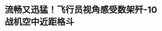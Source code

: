 <!DOCTYPE html>
<html lang="zh-CN">

<head>
    
<title>流畅又迅猛！飞行员视角感受数架歼-10战机空中近距格斗_腾讯新闻</title>
<meta name="keywords" content="歼-10,军机,战斗机,战机,飞行员,北部战区,歼-20">
<meta name="description" content="这是北部战区空军航空兵某旅开展的一次实战演练数架歼-10战机空中近距格斗让人眼花缭乱流畅又迅猛！近距格斗空战是现代空战的基本形式之一敌我双方战机在目视范围内使用近距空空导弹或航炮通过战术机动来完成对敌攻击或防御处于被动的一方通常采取大过载水平或垂直机动快速频繁改变航向、高度或速度破坏对方稳定跟踪与攻击...">
<meta name="author" content="腾讯网">
<meta name="copyright" content="Copyright 1998 - 2025 Tencent. All Rights Reserved">
<meta property="og:type" content="news" />

<meta property="og:title" content="流畅又迅猛！飞行员视角感受数架歼-10战机空中近距格斗_腾讯新闻" />
<meta property="og:description" content="这是北部战区空军航空兵某旅开展的一次实战演练数架歼-10战机空中近距格斗让人眼花缭乱流畅又迅猛！近距格斗空战是现代空战的基本形式之一敌我双方战机在目视范围内使用近距空空导弹或航炮通过战术机动来完成对敌攻击或防御处于被动的一方通常采取大过载水平或垂直机动快速频繁改变航向、高度或速度破坏对方稳定跟踪与攻击..." />
<meta property="og:url" content="https://news.qq.com/rain/a/20250602A03T3Z00" />
<meta property="og:image" content="https://inews.gtimg.com/news_ls/OxoAYauVwy10kXKCk2YJ_ld98qPe7WxZJbjmTnhLQAvjoAA_640330/0" />
<meta property="article:author" content="央视新闻" />
<meta property="article:published_time" content="2025-06-02 13:43:10" />
<meta property="category" content="mil" />

<meta name="baidu-site-verification" content="jJeIJ5X7pP" />
    <meta charset="utf-8" />
<meta http-equiv="X-UA-Compatible" content="IE=Edge" />
<meta name="viewport" content="width=device-width, initial-scale=1, shrink-to-fit=no" />
<link rel="dns-prefetch" href="mat1.gtimg.com">
<link rel="dns-prefetch" href="i.news.qq.com">
<link rel="shortcut icon" href="https://mat1.gtimg.com/qqcdn/qqindex2021/favicon.ico">
<script nomodule="true" src="https://mat1.gtimg.com/qqcdn/qqindex2021/common-static/20240515201444/core3-37-1.min.js"></script>
<script>
  try {
    if (!window.IntersectionObserver) {
      var observerScript = document.createElement('script');
      observerScript.src = "https://mat1.gtimg.com/qqcdn/qqindex2021/common-static/20241024141058/intersection-observer-polyfill.js";
      document.head.appendChild(observerScript);
    }
  } catch (error) {}
</script>

<script>
  try {
    if (!Element.prototype.scrollTo) {
      var scrollScript = document.createElement('script');
      scrollScript.src = "https://mat1.gtimg.com/qqcdn/qqindex2021/common-static/20241025153001/scroll-behavior-polyfill.js";
      document.head.appendChild(scrollScript);
    }
  } catch (error) {}
</script>
<script>
  try {
    if ('scrollRestoration' in window.history) {
      window.history.scrollRestoration = 'manual';
    }
    window.isPcClient = Boolean(window.electron) && (
      window.navigator.userAgent.indexOf('pc-client') > 0 ||
      window.navigator.userAgent.indexOf('TencentNews') > 0
    );
  } catch {}
</script>
<script>
  try {
    if (window.isPcClient) {
      var bodyStyle = document.createElement('style');
      bodyStyle.innerText = 'body{ zoom: 0.95 }';
      document.head.appendChild(bodyStyle);
    }
  } catch {}
</script>
<script>
  window.DATA = {"url":"https://view.inews.qq.com/a/20250602A03T3Z00","article_id":"20250602A03T3Z00","article_type":"0","title":"流畅又迅猛！飞行员视角感受数架歼-10战机空中近距格斗","desc":"这是北部战区空军航空兵某旅开展的一次实战演练数架歼-10战机空中近距格斗让人眼花缭乱流畅又迅猛！近距格斗空战是现代空战的基本形式之一敌我双方战机在目视范围内使用近距空空导弹或航炮通过战术机动来完成对敌攻击或防御处于被动的一方通常采取大过载水平或垂直机动快速频繁改变航向、高度或速度破坏对方稳定跟踪与攻击...","iNewsRecommendLevel":1,"abstract":"这是北部战区空军航空兵某旅开展的一次实战演练数架歼-10战机空中近距格斗让人眼花缭乱流畅又迅猛！近距格斗空战是现代空战的基本形式之一敌我双方战机在目视范围内使用近距空空导弹或航炮通过战术机动来完成对敌攻击或防御处于被动的一方通常采取大过载水平或垂直机动快速频繁改变航向、高度或速度破坏对方稳定跟踪与攻击...","catalog1":"mil","ad_channel_sign":"milite","introduction":"","media":"央视新闻","media_id":"58","pubtime":"2025-06-02 13:43:10","comment_id":"8416806837","political":0,"cmsId":"20250602A03T3Z00","cms_id":"20250602A03T3Z00","closeAllAd":0,"closeAllFavorite":false,"originContent":{"directory":{"ai_list":null,"enable":2,"list":null},"text":"\u003cdiv class=\"rich_media_content\"\u003e\u003c!--NO_AD_ERROR_8_1--\u003e\u003cdiv data-vid=\"z30913tbj2o\" data-widget=\"video\"\u003e\u003c!--VIDEO_0--\u003e\u003cspan style=\"text-align: center;font-size: 13px;color: rgb(136, 136, 136); line-height: 14px;margin-bottom: 22px;margin-top: 8px; display: block;\"\u003e\u003c/span\u003e\u003c/div\u003e\n\u003cp class=\"text_align-center\" data-source=\"cke\"\u003e这是北部战区空军航空兵某旅\u003c/p\u003e\n\u003cp class=\"text_align-center\" data-source=\"cke\"\u003e开展的一次实战演练\u003c/p\u003e\n\u003cp class=\"text_align-center\" data-source=\"cke\"\u003e数架歼-10战机空中近距格斗\u003c/p\u003e\n\u003cp class=\"text_align-center\" data-source=\"cke\"\u003e让人眼花缭乱\u003c/p\u003e\n\u003cp class=\"text_align-center\" data-source=\"cke\"\u003e流畅又迅猛！\u003c/p\u003e\n\u003cp\u003e\u003c!--IMG_0--\u003e\u003c/p\u003e\n\u003cp class=\"text_align-center\" data-source=\"cke\"\u003e近距格斗空战是现代空战的基本形式之一\u003c/p\u003e\n\u003cp class=\"text_align-center\" data-source=\"cke\"\u003e敌我双方战机在目视范围内\u003c/p\u003e\n\u003cp class=\"text_align-center\" data-source=\"cke\"\u003e使用近距空空导弹或航炮\u003c/p\u003e\n\u003cp class=\"text_align-center\" data-source=\"cke\"\u003e通过战术机动来完成对敌攻击或防御\u003c/p\u003e\n\u003cp\u003e\u003c!--IMG_1--\u003e\u003c/p\u003e\n\u003cp class=\"text_align-center\" data-source=\"cke\"\u003e处于被动的一方通常采取\u003c/p\u003e\n\u003cp class=\"text_align-center\" data-source=\"cke\"\u003e大过载水平或垂直机动\u003c/p\u003e\n\u003cp class=\"text_align-center\" data-source=\"cke\"\u003e快速频繁改变航向、高度或速度\u003c/p\u003e\n\u003cp class=\"text_align-center\" data-source=\"cke\"\u003e破坏对方稳定跟踪与攻击\u003c/p\u003e\n\u003cp class=\"text_align-center\" data-source=\"cke\"\u003e使己方转被动为主动\u003c/p\u003e\n\u003cp\u003e\u003c!--IMG_2--\u003e\u003c/p\u003e\n\u003cp class=\"text_align-center\" data-source=\"cke\"\u003e近距格斗空战训练\u003c/p\u003e\n\u003cp class=\"text_align-center\" data-source=\"cke\"\u003e不仅能全面检验飞行员综合技战术水平\u003c/p\u003e\n\u003cp class=\"text_align-center\" data-source=\"cke\"\u003e磨炼飞行员“空中拼刺刀”的战斗精神\u003c/p\u003e\n\u003cp class=\"text_align-center\" data-source=\"cke\"\u003e更是对战隐身战机时\u003c/p\u003e\n\u003cp class=\"text_align-center\" data-source=\"cke\"\u003e利用自身高机动性来消除代差的有力手段\u003c/p\u003e\n\u003cp class=\"text_align-center\" data-source=\"cke\"\u003e歼-10系列战机就曾多次展示\u003c/p\u003e\n\u003cp class=\"text_align-center\" data-source=\"cke\"\u003e优异的近距格斗战力\u003c/p\u003e\n\u003cp\u003e\u003c!--IMG_3--\u003e\u003c/p\u003e\n\u003cp class=\"text_align-center\" data-source=\"cke\"\u003e在 “国际军事比赛-2021”“航空飞镖”项目中\u003c/p\u003e\n\u003cp class=\"text_align-center\" data-source=\"cke\"\u003e歼-10B凭借先进的\u003c/p\u003e\n\u003cp class=\"text_align-center\" data-source=\"cke\"\u003e机载航电设备和优异的机动性能\u003c/p\u003e\n\u003cp class=\"text_align-center\" data-source=\"cke\"\u003e一举夺冠\u003c/p\u003e\n\u003cp class=\"text_align-center\" data-source=\"cke\"\u003e在空军“金头盔”比武中\u003c/p\u003e\n\u003cp class=\"text_align-center\" data-source=\"cke\"\u003e\u003c!--VERTICAL_CARD_BEGIN_0--\u003e歼-10C\u003c!--VERTICAL_CARD_END_0--\u003e更是蝉联三届冠军\u003c/p\u003e\n\n\n\n\u003cstyle\u003e.rich_media_content{--news-tabel-th-night-color: #444444;--news-font-day-color: #333;--news-font-night-color: #d9d9d9;--news-bottom-distance: 22px}.rich_media_content p:not([data-exeditor-arbitrary-box=image-box]){letter-spacing:.5px;line-height:30px;margin-bottom:var(--news-bottom-distance);word-wrap:break-word}.rich_media_content{color:var(--news-font-day-color);font-size:18px}@media(prefers-color-scheme:dark){body:not([data-weui-theme=light]):not([dark-mode-disable=true]) .rich_media_content p:not([data-exeditor-arbitrary-box=image-box]){letter-spacing:.5px;line-height:30px;margin-bottom:var(--news-bottom-distance);word-wrap:break-word}body:not([data-weui-theme=light]):not([dark-mode-disable=true]) .rich_media_content{color:var(--news-font-night-color)}}.data_color_scheme_dark .rich_media_content p:not([data-exeditor-arbitrary-box=image-box]){letter-spacing:.5px;line-height:30px;margin-bottom:var(--news-bottom-distance);word-wrap:break-word}.data_color_scheme_dark .rich_media_content{color:var(--news-font-night-color)}.data_color_scheme_dark .rich_media_content{font-size:18px}.rich_media_content p[data-exeditor-arbitrary-box=image-box]{margin-bottom:11px}.rich_media_content\u003ediv:not(.qnt-video),.rich_media_content\u003esection{margin-bottom:var(--news-bottom-distance)}.rich_media_content hr{margin-bottom:var(--news-bottom-distance)}.rich_media_content .link_list{margin:0;margin-top:20px;min-height:0!important}.rich_media_content blockquote{background:#f9f9f9;border-left:6px solid #ccc;margin:1.5em 10px;padding:.5em 10px}.rich_media_content blockquote p{margin-bottom:0!important}.data_color_scheme_dark .rich_media_content blockquote{background:#323232}@media(prefers-color-scheme:dark){body:not([data-weui-theme=light]):not([dark-mode-disable=true]) .rich_media_content blockquote{background:#323232}}.rich_media_content ol[data-ex-list]{--ol-start: 1;--ol-list-style-type: decimal;list-style-type:none;counter-reset:olCounter calc(var(--ol-start,1) - 1);position:relative}.rich_media_content ol[data-ex-list]\u003eli\u003e:first-child::before{content:counter(olCounter,var(--ol-list-style-type)) '. ';counter-increment:olCounter;font-variant-numeric:tabular-nums;display:inline-block}.rich_media_content ul[data-ex-list]{--ul-list-style-type: circle;list-style-type:none;position:relative}.rich_media_content ul[data-ex-list].nonUnicode-list-style-type\u003eli\u003e:first-child::before{content:var(--ul-list-style-type) ' ';font-variant-numeric:tabular-nums;display:inline-block;transform:scale(0.5)}.rich_media_content ul[data-ex-list].unicode-list-style-type\u003eli\u003e:first-child::before{content:var(--ul-list-style-type) ' ';font-variant-numeric:tabular-nums;display:inline-block;transform:scale(0.8)}.rich_media_content ol:not([data-ex-list]){padding-left:revert}.rich_media_content ul:not([data-ex-list]){padding-left:revert}.rich_media_content table{display:table;border-collapse:collapse;margin-bottom:var(--news-bottom-distance)}.rich_media_content table th,.rich_media_content table td{word-wrap:break-word;border:1px solid #ddd;white-space:nowrap;padding:2px 5px}.rich_media_content table th{font-weight:700;background-color:#f0f0f0;text-align:left}.rich_media_content table p{margin-bottom:0!important}.data_color_scheme_dark .rich_media_content table th{background:var(--news-tabel-th-night-color)}@media(prefers-color-scheme:dark){body:not([data-weui-theme=light]):not([dark-mode-disable=true]) .rich_media_content table th{background:var(--news-tabel-th-night-color)}}.rich_media_content .qqnews_image_desc,.rich_media_content p[type=om-image-desc]{line-height:20px!important;text-align:center!important;font-size:14px!important;color:#666!important}.rich_media_content div[data-exeditor-arbitrary-box=wrap]:not([data-exeditor-arbitrary-box-special-style]){max-width:100%}.rich_media_content .qqnews-content{--wmfont: 0;--wmcolor: transparent;font-size:var(--wmfont);color:var(--wmcolor);line-height:var(--wmfont)!important;margin-bottom:var(--wmfont)!important}.rich_media_content .qqnews_sign_emphasis{background:#f7f7f7}.rich_media_content .qqnews_sign_emphasis ol{word-wrap:break-word;border:none;color:#5c5c5c;line-height:28px;list-style:none;margin:14px 0 6px;padding:16px 15px 4px}.rich_media_content .qqnews_sign_emphasis p{margin-bottom:12px!important}.rich_media_content .qqnews_sign_emphasis ol\u003eli\u003ep{padding-left:30px}.rich_media_content .qqnews_sign_emphasis ol\u003eli{list-style:none}.rich_media_content .qqnews_sign_emphasis ol\u003eli\u003ep:first-child::before{margin-left:-30px;content:counter(olCounter,decimal) ''!important;counter-increment:olCounter!important;font-variant-numeric:tabular-nums!important;background:#37f;border-radius:2px;color:#fff;font-size:15px;font-style:normal;text-align:center;line-height:18px;width:18px;height:18px;margin-right:12px;position:relative;top:-1px}.data_color_scheme_dark .rich_media_content .qqnews_sign_emphasis{background:#262626}.data_color_scheme_dark .rich_media_content .qqnews_sign_emphasis ol\u003eli\u003ep{color:#a9a9a9}@media(prefers-color-scheme:dark){body:not([data-weui-theme=light]):not([dark-mode-disable=true]) .rich_media_content .qqnews_sign_emphasis{background:#262626}body:not([data-weui-theme=light]):not([dark-mode-disable=true]) .rich_media_content .qqnews_sign_emphasis ol\u003eli\u003ep{color:#a9a9a9}}.rich_media_content h1,.rich_media_content h2,.rich_media_content h3,.rich_media_content h4,.rich_media_content h5,.rich_media_content h6{margin-bottom:var(--news-bottom-distance);font-weight:700}.rich_media_content h1{font-size:20px}.rich_media_content h2,.rich_media_content h3{font-size:19px}.rich_media_content h4,.rich_media_content h5,.rich_media_content h6{font-size:18px}.rich_media_content li:empty{display:none}.rich_media_content ul,.rich_media_content ol{margin-bottom:var(--news-bottom-distance)}.rich_media_content div\u003ep:only-child{margin-bottom:0!important}.rich_media_content .cms-cke-widget-title-wrap p{margin-bottom:0!important}\u003c/style\u003e\u003c/div\u003e","version":"v2"},"originAttribute":{"IMG_0":{"bigOrigUrl":"https://inews.gtimg.com/om_bt/GOrtLS0CbC68t1sK6uuqIp-muC5kQ6ZLGqhHONzm8iJLQAA/641","compressUrl":"https://inews.gtimg.com/om_bt/GOrtLS0CbC68t1sK6uuqIp-muC5kQ6ZLGqhHONzm8iJLQAA/641","desc":"","fullPic":"1","gifSize":4661,"gifUrl":"https://inews.gtimg.com/om_bt/GOrtLS0CbC68t1sK6uuqIp-muC5kQ6ZLGqhHONzm8iJLQAA/0","height":279,"imgurl0":"https://inews.gtimg.com/om_bt/GOrtLS0CbC68t1sK6uuqIp-muC5kQ6ZLGqhHONzm8iJLQAA/0","imgurl1000":"https://inews.gtimg.com/om_bt/GOrtLS0CbC68t1sK6uuqIp-muC5kQ6ZLGqhHONzm8iJLQAA/1000","isGif":1,"islong":0,"origUrl":"https://inews.gtimg.com/om_bt/GOrtLS0CbC68t1sK6uuqIp-muC5kQ6ZLGqhHONzm8iJLQAA/641","size":4661,"style":"width: 100%","thumb":"https://inews.gtimg.com/om_bt/GOrtLS0CbC68t1sK6uuqIp-muC5kQ6ZLGqhHONzm8iJLQAA_181x181s/0","url":"https://inews.gtimg.com/om_bt/GOrtLS0CbC68t1sK6uuqIp-muC5kQ6ZLGqhHONzm8iJLQAA/641","width":501},"IMG_1":{"bigOrigUrl":"https://inews.gtimg.com/om_bt/GIvQ7pFLD6hlfjGeA6fduYBr_-SEYJ2WJBb7vdbGztAnoAA/641","compressUrl":"https://inews.gtimg.com/om_bt/GIvQ7pFLD6hlfjGeA6fduYBr_-SEYJ2WJBb7vdbGztAnoAA/641","desc":"","fullPic":"1","gifSize":3811,"gifUrl":"https://inews.gtimg.com/om_bt/GIvQ7pFLD6hlfjGeA6fduYBr_-SEYJ2WJBb7vdbGztAnoAA/0","height":271,"imgurl0":"https://inews.gtimg.com/om_bt/GIvQ7pFLD6hlfjGeA6fduYBr_-SEYJ2WJBb7vdbGztAnoAA/0","imgurl1000":"https://inews.gtimg.com/om_bt/GIvQ7pFLD6hlfjGeA6fduYBr_-SEYJ2WJBb7vdbGztAnoAA/1000","isGif":1,"islong":0,"origUrl":"https://inews.gtimg.com/om_bt/GIvQ7pFLD6hlfjGeA6fduYBr_-SEYJ2WJBb7vdbGztAnoAA/641","size":3811,"style":"width: 100%","thumb":"https://inews.gtimg.com/om_bt/GIvQ7pFLD6hlfjGeA6fduYBr_-SEYJ2WJBb7vdbGztAnoAA_181x181s/0","url":"https://inews.gtimg.com/om_bt/GIvQ7pFLD6hlfjGeA6fduYBr_-SEYJ2WJBb7vdbGztAnoAA/641","width":499},"IMG_2":{"bigOrigUrl":"https://inews.gtimg.com/om_bt/GnZkCu_bLbShz3ItVGf9fnh4bfIFU96b778nILumTe70gAA/641","compressUrl":"https://inews.gtimg.com/om_bt/GnZkCu_bLbShz3ItVGf9fnh4bfIFU96b778nILumTe70gAA/641","desc":"","fullPic":"1","gifSize":4715,"gifUrl":"https://inews.gtimg.com/om_bt/GnZkCu_bLbShz3ItVGf9fnh4bfIFU96b778nILumTe70gAA/0","height":348,"imgurl0":"https://inews.gtimg.com/om_bt/GnZkCu_bLbShz3ItVGf9fnh4bfIFU96b778nILumTe70gAA/0","imgurl1000":"https://inews.gtimg.com/om_bt/GnZkCu_bLbShz3ItVGf9fnh4bfIFU96b778nILumTe70gAA/1000","isGif":1,"islong":0,"origUrl":"https://inews.gtimg.com/om_bt/GnZkCu_bLbShz3ItVGf9fnh4bfIFU96b778nILumTe70gAA/641","size":4715,"style":"width: 100%","thumb":"https://inews.gtimg.com/om_bt/GnZkCu_bLbShz3ItVGf9fnh4bfIFU96b778nILumTe70gAA_181x181s/0","url":"https://inews.gtimg.com/om_bt/GnZkCu_bLbShz3ItVGf9fnh4bfIFU96b778nILumTe70gAA/641","width":641},"IMG_3":{"bigOrigUrl":"https://inews.gtimg.com/om_bt/GIY9-HUnJVYXoUsCq2-3f1lAaQBFKTHEoTn4Q7yMxyNc0AA/641","compressUrl":"https://inews.gtimg.com/om_bt/GIY9-HUnJVYXoUsCq2-3f1lAaQBFKTHEoTn4Q7yMxyNc0AA/641","desc":"","fullPic":"1","gifSize":3729,"gifUrl":"https://inews.gtimg.com/om_bt/GIY9-HUnJVYXoUsCq2-3f1lAaQBFKTHEoTn4Q7yMxyNc0AA/0","height":329,"imgurl0":"https://inews.gtimg.com/om_bt/GIY9-HUnJVYXoUsCq2-3f1lAaQBFKTHEoTn4Q7yMxyNc0AA/0","imgurl1000":"https://inews.gtimg.com/om_bt/GIY9-HUnJVYXoUsCq2-3f1lAaQBFKTHEoTn4Q7yMxyNc0AA/1000","isGif":1,"islong":0,"origUrl":"https://inews.gtimg.com/om_bt/GIY9-HUnJVYXoUsCq2-3f1lAaQBFKTHEoTn4Q7yMxyNc0AA/641","size":3729,"style":"width: 100%","thumb":"https://inews.gtimg.com/om_bt/GIY9-HUnJVYXoUsCq2-3f1lAaQBFKTHEoTn4Q7yMxyNc0AA_181x181s/0","url":"https://inews.gtimg.com/om_bt/GIY9-HUnJVYXoUsCq2-3f1lAaQBFKTHEoTn4Q7yMxyNc0AA/641","width":606},"VERTICAL_CARD_BEGIN_0":{"a_version":"21_android_7.4.57","desc":"歼-10C","detail_url":"qqnews://article_9528?act=ai_chat\u0026vertical_card_type=ai\u0026vertical_card_desc=%E6%AD%BC-10C\u0026a_version=21_android_7.4.57\u0026i_version=11.0_qqnews_7.4.70","i_version":"11.0_qqnews_7.4.70","previous_context":"的有力手段\n歼-10系列战机就曾多次展示\n优异的近距格斗战力\n\n在 “国际军事比赛-2021”“航空飞镖”项目中\n歼-10B凭借先进的\n机载航电设备和优异的机动性能\n一举夺冠\n在空军“金头盔”比武中\n","subsequent_context":"更是蝉联三届冠军\n \n（来源：总台国防军事频道《砺剑》栏目）\n\n","type":"ai","url":"qqnews://article_9528?act=ai_chat\u0026vertical_card_type=ai\u0026vertical_card_desc=%E6%AD%BC-10C\u0026jumpinfo=%7B%22scene%22%3A%22algo_scribe_words%22%2C%22sentence%22%3A%22%E6%AD%BC-10C%22%2C%22sentenceContext%22%3A%22%E7%9A%84%E6%9C%89%E5%8A%9B%E6%89%8B%E6%AE%B5%5Cn%E6%AD%BC-10%E7%B3%BB%E5%88%97%E6%88%98%E6%9C%BA%E5%B0%B1%E6%9B%BE%E5%A4%9A%E6%AC%A1%E5%B1%95%E7%A4%BA%5Cn%E4%BC%98%E5%BC%82%E7%9A%84%E8%BF%91%E8%B7%9D%E6%A0%BC%E6%96%97%E6%88%98%E5%8A%9B%5Cn%5Cn%E5%9C%A8+%E2%80%9C%E5%9B%BD%E9%99%85%E5%86%9B%E4%BA%8B%E6%AF%94%E8%B5%9B-2021%E2%80%9D%E2%80%9C%E8%88%AA%E7%A9%BA%E9%A3%9E%E9%95%96%E2%80%9D%E9%A1%B9%E7%9B%AE%E4%B8%AD%5Cn%E6%AD%BC-10B%E5%87%AD%E5%80%9F%E5%85%88%E8%BF%9B%E7%9A%84%5Cn%E6%9C%BA%E8%BD%BD%E8%88%AA%E7%94%B5%E8%AE%BE%E5%A4%87%E5%92%8C%E4%BC%98%E5%BC%82%E7%9A%84%E6%9C%BA%E5%8A%A8%E6%80%A7%E8%83%BD%5Cn%E4%B8%80%E4%B8%BE%E5%A4%BA%E5%86%A0%5Cn%E5%9C%A8%E7%A9%BA%E5%86%9B%E2%80%9C%E9%87%91%E5%A4%B4%E7%9B%94%E2%80%9D%E6%AF%94%E6%AD%A6%E4%B8%AD%5Cn%7B%E6%AD%BC-10C%7D%E6%9B%B4%E6%98%AF%E8%9D%89%E8%81%94%E4%B8%89%E5%B1%8A%E5%86%A0%E5%86%9B%5Cn%C2%A0%5Cn%EF%BC%88%E6%9D%A5%E6%BA%90%EF%BC%9A%E6%80%BB%E5%8F%B0%E5%9B%BD%E9%98%B2%E5%86%9B%E4%BA%8B%E9%A2%91%E9%81%93%E3%80%8A%E7%A0%BA%E5%89%91%E3%80%8B%E6%A0%8F%E7%9B%AE%EF%BC%89%5Cn%5Cn%22%2C%22source%22%3A%22article_sharepage_scribewords%22%7D","urls":{"qqcom":{"pc_url":"qqnews://article_9528?act=ai_chat\u0026vertical_card_type=ai\u0026vertical_card_desc=%E6%AD%BC-10C\u0026jumpinfo=%7B%22scene%22%3A%22algo_scribe_words%22%2C%22sentence%22%3A%22%E6%AD%BC-10C%22%2C%22sentenceContext%22%3A%22%E7%9A%84%E6%9C%89%E5%8A%9B%E6%89%8B%E6%AE%B5%5Cn%E6%AD%BC-10%E7%B3%BB%E5%88%97%E6%88%98%E6%9C%BA%E5%B0%B1%E6%9B%BE%E5%A4%9A%E6%AC%A1%E5%B1%95%E7%A4%BA%5Cn%E4%BC%98%E5%BC%82%E7%9A%84%E8%BF%91%E8%B7%9D%E6%A0%BC%E6%96%97%E6%88%98%E5%8A%9B%5Cn%5Cn%E5%9C%A8+%E2%80%9C%E5%9B%BD%E9%99%85%E5%86%9B%E4%BA%8B%E6%AF%94%E8%B5%9B-2021%E2%80%9D%E2%80%9C%E8%88%AA%E7%A9%BA%E9%A3%9E%E9%95%96%E2%80%9D%E9%A1%B9%E7%9B%AE%E4%B8%AD%5Cn%E6%AD%BC-10B%E5%87%AD%E5%80%9F%E5%85%88%E8%BF%9B%E7%9A%84%5Cn%E6%9C%BA%E8%BD%BD%E8%88%AA%E7%94%B5%E8%AE%BE%E5%A4%87%E5%92%8C%E4%BC%98%E5%BC%82%E7%9A%84%E6%9C%BA%E5%8A%A8%E6%80%A7%E8%83%BD%5Cn%E4%B8%80%E4%B8%BE%E5%A4%BA%E5%86%A0%5Cn%E5%9C%A8%E7%A9%BA%E5%86%9B%E2%80%9C%E9%87%91%E5%A4%B4%E7%9B%94%E2%80%9D%E6%AF%94%E6%AD%A6%E4%B8%AD%5Cn%7B%E6%AD%BC-10C%7D%E6%9B%B4%E6%98%AF%E8%9D%89%E8%81%94%E4%B8%89%E5%B1%8A%E5%86%A0%E5%86%9B%5Cn%C2%A0%5Cn%EF%BC%88%E6%9D%A5%E6%BA%90%EF%BC%9A%E6%80%BB%E5%8F%B0%E5%9B%BD%E9%98%B2%E5%86%9B%E4%BA%8B%E9%A2%91%E9%81%93%E3%80%8A%E7%A0%BA%E5%89%91%E3%80%8B%E6%A0%8F%E7%9B%AE%EF%BC%89%5Cn%5Cn%22%2C%22source%22%3A%22article_sharepage_scribewords%22%7D"},"web":{"h5_url":"qqnews://article_9528?act=ai_chat\u0026vertical_card_type=ai\u0026vertical_card_desc=%E6%AD%BC-10C\u0026jumpinfo=%7B%22scene%22%3A%22algo_scribe_words%22%2C%22sentence%22%3A%22%E6%AD%BC-10C%22%2C%22sentenceContext%22%3A%22%E7%9A%84%E6%9C%89%E5%8A%9B%E6%89%8B%E6%AE%B5%5Cn%E6%AD%BC-10%E7%B3%BB%E5%88%97%E6%88%98%E6%9C%BA%E5%B0%B1%E6%9B%BE%E5%A4%9A%E6%AC%A1%E5%B1%95%E7%A4%BA%5Cn%E4%BC%98%E5%BC%82%E7%9A%84%E8%BF%91%E8%B7%9D%E6%A0%BC%E6%96%97%E6%88%98%E5%8A%9B%5Cn%5Cn%E5%9C%A8+%E2%80%9C%E5%9B%BD%E9%99%85%E5%86%9B%E4%BA%8B%E6%AF%94%E8%B5%9B-2021%E2%80%9D%E2%80%9C%E8%88%AA%E7%A9%BA%E9%A3%9E%E9%95%96%E2%80%9D%E9%A1%B9%E7%9B%AE%E4%B8%AD%5Cn%E6%AD%BC-10B%E5%87%AD%E5%80%9F%E5%85%88%E8%BF%9B%E7%9A%84%5Cn%E6%9C%BA%E8%BD%BD%E8%88%AA%E7%94%B5%E8%AE%BE%E5%A4%87%E5%92%8C%E4%BC%98%E5%BC%82%E7%9A%84%E6%9C%BA%E5%8A%A8%E6%80%A7%E8%83%BD%5Cn%E4%B8%80%E4%B8%BE%E5%A4%BA%E5%86%A0%5Cn%E5%9C%A8%E7%A9%BA%E5%86%9B%E2%80%9C%E9%87%91%E5%A4%B4%E7%9B%94%E2%80%9D%E6%AF%94%E6%AD%A6%E4%B8%AD%5Cn%7B%E6%AD%BC-10C%7D%E6%9B%B4%E6%98%AF%E8%9D%89%E8%81%94%E4%B8%89%E5%B1%8A%E5%86%A0%E5%86%9B%5Cn%C2%A0%5Cn%EF%BC%88%E6%9D%A5%E6%BA%90%EF%BC%9A%E6%80%BB%E5%8F%B0%E5%9B%BD%E9%98%B2%E5%86%9B%E4%BA%8B%E9%A2%91%E9%81%93%E3%80%8A%E7%A0%BA%E5%89%91%E3%80%8B%E6%A0%8F%E7%9B%AE%EF%BC%89%5Cn%5Cn%22%2C%22source%22%3A%22article_sharepage_scribewords%22%7D"}}},"VERTICAL_CARD_END_0":{"show_type":"6"},"VIDEO_0":{"asDownloader":"","asSensitiveNormal":"","aspect":"1.78","desc":"","duration":"01:43","height":360,"img":"http://puui.qpic.cn/vpic_cover/z30913tbj2o/z30913tbj2o_hz.jpg/640","jumpword":"","playmode":1,"playurl":"http://inews.qq.com/webVideo?vid=z30913tbj2o\u0026img=http%3A%2F%2Fpuui.qpic.cn%2Fvpic_cover%2Fz30913tbj2o%2Fz30913tbj2o_hz.jpg%2F640\u0026appver=16.7.1_qqcom_7.2.40","screenType":-1,"style":"","title":"流畅又迅猛！飞行员视角感受数架歼-10战机空中近距格斗","vid":"z30913tbj2o","videosourcetype":1,"width":640}},"selfDeclare":{},"userAddress":"北京","card":{"chlid":"58","chlname":"央视新闻","desc":"“央视新闻”是中央广播电视总台新闻新媒体旗舰账号，是重大新闻、突发事件和重要报道的总台首发账号。","icon":"https://inews.gtimg.com/om_ls/OCsBJ1JWKedYO2D7fQMnqlOmtm7WVDrtLSwqEYQCk6kJ8AA_200200/0","msgEntry":1,"uin":"ec6993b8a9bd48215bee15e390bcc00f76","update_frequency":"0","vip_desc":"中央广播电视总台央视新闻官方账号","vip_icon_night":"https://inews.gtimg.com/newsapp_bt/0/1128171011183_4151/0","vip_place":"left","vip_type":"20006","vip_icon":"https://inews.gtimg.com/newsapp_bt/0/1128164013310_1586/0","vip_type_new":"20006","suid":"8QMc3H5f7o0Uuj/Z","liveInfo":{"roomID":"1455184655","roomStatus":"1","cms_id":"RLV2025060202999400","article_type":"102"},"cpLevel":1},"interationCount":{"like":58,"collect":8,"share":5},"payment_info":{},"article_is_pay":false,"payment_column_info_v1":{"is_column_pay":false,"read_count_all":0},"tag_info_item":null,"contentWordsNum":326,"extraProperty":{"FeedbackDetailDisableInsert":0,"zanSkinType":""},"relateWelfare":{},"aiSwitch":true,"isOversize":false,"videoArr":[]};
</script>
<script>
  window.channelInfo = {"channelConfig":{"channelNav":[{"_auto_id":"1","active_alien_img":"","alien_img":"","channel_id":"news_news_home","is_local":"0","link":"https://www.qq.com","name_cn":"首页","name_en":"home"},{"_auto_id":"2","active_alien_img":"","alien_img":"","channel_id":"news_news_top","is_local":"0","link":"","name_cn":"要闻","name_en":"news"},{"_auto_id":"4","active_alien_img":"","alien_img":"","channel_id":"news_news_bj","is_local":"1","link":"","name_cn":"北京","name_en":"bj"},{"_auto_id":"5","active_alien_img":"","alien_img":"","channel_id":"news_news_finance","is_local":"0","link":"","name_cn":"财经","name_en":"finance"},{"_auto_id":"6","active_alien_img":"","alien_img":"","channel_id":"news_news_tech","is_local":"0","link":"","name_cn":"科技","name_en":"tech"},{"_auto_id":"7","active_alien_img":"","alien_img":"","channel_id":"tv","is_local":"0","link":"https://v.qq.com/channel/tv/?ptag=qqnews","name_cn":"电视剧","name_en":"tv"},{"_auto_id":"8","active_alien_img":"","alien_img":"","channel_id":"news_news_qa","is_local":"0","link":"","name_cn":"热问","name_en":"qa"},{"_auto_id":"9","active_alien_img":"","alien_img":"","channel_id":"news_news_ent","is_local":"0","link":"","name_cn":"娱乐","name_en":"ent"},{"_auto_id":"10","active_alien_img":"","alien_img":"","channel_id":"variety","is_local":"0","link":"https://v.qq.com/channel/variety/?ptag=qqnews","name_cn":"综艺","name_en":"variety"},{"_auto_id":"11","active_alien_img":"","alien_img":"","channel_id":"news_news_sports","is_local":"0","link":"","name_cn":"体育","name_en":"sports"},{"_auto_id":"13","active_alien_img":"","alien_img":"","channel_id":"news_news_nba","is_local":"0","link":"","name_cn":"NBA","name_en":"nba"},{"_auto_id":"14","active_alien_img":"","alien_img":"","channel_id":"news_news_world","is_local":"0","link":"","name_cn":"国际","name_en":"world"},{"_auto_id":"15","active_alien_img":"","alien_img":"","channel_id":"news_news_mil","is_local":"0","link":"","name_cn":"军事","name_en":"milite"},{"_auto_id":"16","active_alien_img":"","alien_img":"","channel_id":"news_news_auto","is_local":"0","link":"","name_cn":"汽车","name_en":"auto"},{"_auto_id":"17","active_alien_img":"","alien_img":"","channel_id":"news_news_house","is_local":"0","link":"","name_cn":"房产","name_en":"house"},{"_auto_id":"18","active_alien_img":"","alien_img":"","channel_id":"news_news_edu","is_local":"0","link":"","name_cn":"教育","name_en":"edu"},{"_auto_id":"19","active_alien_img":"","alien_img":"","channel_id":"news_news_antip","is_local":"0","link":"","name_cn":"健康","name_en":"health"},{"_auto_id":"20","active_alien_img":"","alien_img":"","channel_id":"news_news_video","is_local":"0","link":"","name_cn":"视频","name_en":"video"},{"_auto_id":"21","active_alien_img":"","alien_img":"","channel_id":"news_news_game","is_local":"0","link":"","name_cn":"游戏","name_en":"games"},{"_auto_id":"22","active_alien_img":"","alien_img":"","channel_id":"news_news_nchupin","is_local":"0","link":"","name_cn":"眼界","name_en":"chupin"},{"_auto_id":"24","active_alien_img":"","alien_img":"","channel_id":"news_news_football","is_local":"0","link":"","name_cn":"足球","name_en":"football"},{"_auto_id":"25","active_alien_img":"","alien_img":"","channel_id":"news_news_kepu","is_local":"0","link":"","name_cn":"科学","name_en":"kepu"},{"_auto_id":"26","active_alien_img":"","alien_img":"","channel_id":"news_news_digi","is_local":"0","link":"","name_cn":"数码","name_en":"digi"},{"_auto_id":"28","active_alien_img":"","alien_img":"","channel_id":"ymzx","is_local":"0","link":"https://gamer.qq.com/v2/cloudgame/game/96897?ichannel=txxwpc0Ftxxwpc1","name_cn":"元梦之星","name_en":"news_news_ymzx"},{"_auto_id":"31","active_alien_img":"","alien_img":"","channel_id":"movie","is_local":"0","link":"https://v.qq.com/channel/movie/?ptag=qqnews","name_cn":"电影","name_en":"movie"},{"_auto_id":"32","active_alien_img":"","alien_img":"","channel_id":"news_news_esport","is_local":"0","link":"","name_cn":"电竞","name_en":"esport"},{"_auto_id":"34","active_alien_img":"","alien_img":"","channel_id":"news_news_history","is_local":"0","link":"","name_cn":"历史","name_en":"history"},{"_auto_id":"35","active_alien_img":"","alien_img":"","channel_id":"news_news_baby","is_local":"0","link":"","name_cn":"育儿","name_en":"baby"},{"_auto_id":"36","active_alien_img":"","alien_img":"","channel_id":"hbjy","is_local":"0","link":"https://gp.qq.com/act/a20250421mnqlx/news.shtml","name_cn":"和平精英","name_en":"news_news_hbjy"},{"_auto_id":"37","active_alien_img":"","alien_img":"","channel_id":"cloud_gamer","is_local":"0","link":"https://gamer.qq.com/?ichannel=txxwpc0Ftxxwpc1","name_cn":"云游戏","name_en":"cloud_gamer"},{"_auto_id":"38","active_alien_img":"","alien_img":"","channel_id":"news_news_lic","is_local":"0","link":"","name_cn":"理财","name_en":"finance_licai"},{"_auto_id":"39","active_alien_img":"","alien_img":"","channel_id":"news_news_istock","is_local":"0","link":"","name_cn":"股票","name_en":"finance_stock"},{"_auto_id":"40","active_alien_img":"","alien_img":"","channel_id":"ren_min_shi_pin","is_local":"0","link":"https://news.qq.com/omn/author/8QMd3Hld74cbujbY?tab=om_video","name_cn":"人民视频","name_en":"ren_min_shi_pin"},{"_auto_id":"41","active_alien_img":"","alien_img":"","channel_id":"news_news_weather","is_local":"0","link":"https://tianqi.qq.com/index.htm","name_cn":"天气","name_en":"weather"}]}};
</script>
<script>
  window.articleConfig = {"rightConfig":[{"_auto_id":"1","category_key":"default","modules":"{\"moduleList\":[{\"title\":\"作者其他文章\",\"id\":\"user_article\"},{\"title\":\"精选视频\",\"id\":\"video_album\",\"videoType\":\"tag\",\"videoId\":\"aUepxrtchGM=\",\"isSticky\":0},{\"title\":\"下载条\",\"id\":\"download_banner\",\"isSticky\":1},{\"title\":\"热点榜\",\"id\":\"hot_rank_list\",\"isSticky\":1},{\"title\":\"广告推广\",\"id\":\"ssp_ad_module\",\"category\":\"ad_ssp\",\"loid\":\"109\",\"isSticky\":1},{\"title\":\"广告推广位\",\"id\":\"c2s_ad_module\",\"category\":\"right_c2s\",\"path\":\"QQcom_all_Rectangle-1|QQcom_all_Rectangle-2|QQcom_all_Rectangle-3\",\"isSticky\":1}]}"},{"_auto_id":"2","category_key":"ent","modules":"{\"moduleList\":[{\"title\":\"作者其他文章\",\"id\":\"user_article\"},{\"title\":\"精选视频\",\"id\":\"video_album\",\"videoType\":\"tag\",\"videoId\":\"aUepxrtchGM=\"},{\"title\":\"下载条\",\"id\":\"download_banner\",\"isSticky\":1},{\"title\":\"热点榜\",\"id\":\"hot_rank_list\",\"isSticky\":1},{\"title\":\"广告推广\",\"id\":\"ssp_ad_module\",\"category\":\"ad_ssp\",\"loid\":\"109\",\"isSticky\":1},{\"title\":\"广告推广\",\"id\":\"ssp_ad_module\",\"category\":\"ad_ssp\",\"loid\":\"117\",\"isSticky\":1}]}"},{"_auto_id":"3","category_key":"game","modules":"{\"moduleList\":[{\"title\":\"作者其他文章\",\"id\":\"user_article\"},{\"title\":\"精选视频\",\"id\":\"video_album\",\"videoType\":\"tag\",\"videoId\":\"aUepxrtchGM=\"},{\"title\":\"热门游戏\",\"id\":\"recommend_game\",\"isSticky\":0},{\"title\":\"下载条\",\"id\":\"download_banner\",\"isSticky\":1},{\"title\":\"热点榜\",\"id\":\"hot_rank_list\",\"isSticky\":1},{\"title\":\"广告推广\",\"id\":\"ssp_ad_module\",\"category\":\"ad_ssp\",\"loid\":\"109\",\"isSticky\":1},{\"title\":\"广告推广位\",\"id\":\"c2s_ad_module\",\"category\":\"right_c2s\",\"path\":\"QQcom_all_Rectangle-1|QQcom_all_Rectangle-2|QQcom_all_Rectangle-3\",\"isSticky\":1}]}"},{"_auto_id":"4","category_key":"tech","modules":"{\"moduleList\":[{\"title\":\"作者其他文章\",\"id\":\"user_article\"},{\"title\":\"精选视频\",\"id\":\"video_album\",\"videoType\":\"tag\",\"videoId\":\"aUepxrtchGM=\"},{\"title\":\"下载条\",\"id\":\"download_banner\",\"isSticky\":1},{\"title\":\"热点榜\",\"id\":\"hot_rank_list\",\"isSticky\":1},{\"title\":\"广告推广\",\"id\":\"ssp_ad_module\",\"category\":\"ad_ssp\",\"loid\":\"109\",\"isSticky\":1},{\"title\":\"广告推广位\",\"id\":\"c2s_ad_module\",\"category\":\"right_c2s\",\"path\":\"QQcom_all_Rectangle-1|QQcom_all_Rectangle-2|QQcom_all_Rectangle-3\",\"isSticky\":1}]}"},{"_auto_id":"5","category_key":"finance","modules":"{\"moduleList\":[{\"title\":\"作者其他文章\",\"id\":\"user_article\"},{\"title\":\"精选视频\",\"id\":\"video_album\",\"videoType\":\"tag\",\"videoId\":\"aUepxrtchGM=\"},{\"title\":\"下载条\",\"id\":\"download_banner\",\"isSticky\":1},{\"title\":\"热点榜\",\"id\":\"hot_rank_list\",\"isSticky\":1},{\"title\":\"广告推广\",\"id\":\"ssp_ad_module\",\"category\":\"ad_ssp\",\"loid\":\"109\",\"isSticky\":1},{\"title\":\"广告推广位\",\"id\":\"c2s_ad_module\",\"category\":\"right_c2s\",\"path\":\"QQcom_all_Rectangle-1|QQcom_all_Rectangle-2|QQcom_all_Rectangle-3\",\"isSticky\":1}]}"},{"_auto_id":"6","category_key":"news","modules":"{\"moduleList\":[{\"title\":\"作者其他文章\",\"id\":\"user_article\"},{\"title\":\"精选视频\",\"id\":\"video_album\",\"videoType\":\"tag\",\"videoId\":\"aUepxrtchGM=\"},{\"title\":\"下载条\",\"id\":\"download_banner\",\"isSticky\":1},{\"title\":\"热点榜\",\"id\":\"hot_rank_list\",\"isSticky\":1},{\"title\":\"广告推广\",\"id\":\"ssp_ad_module\",\"category\":\"ad_ssp\",\"loid\":\"109\",\"isSticky\":1},{\"title\":\"广告推广位\",\"id\":\"c2s_ad_module\",\"category\":\"right_c2s\",\"path\":\"QQcom_all_Rectangle-1|QQcom_all_Rectangle-2|QQcom_all_Rectangle-3\",\"isSticky\":1}]}"},{"_auto_id":"7","category_key":"fashion","modules":"{\"moduleList\":[{\"title\":\"作者其他文章\",\"id\":\"user_article\"},{\"title\":\"精选视频\",\"id\":\"video_album\",\"videoType\":\"tag\",\"videoId\":\"aUepxrtchGM=\"},{\"title\":\"下载条\",\"id\":\"download_banner\",\"isSticky\":1},{\"title\":\"热点榜\",\"id\":\"hot_rank_list\",\"isSticky\":1},{\"title\":\"广告推广\",\"id\":\"ssp_ad_module\",\"category\":\"ad_ssp\",\"loid\":\"109\",\"isSticky\":1},{\"title\":\"广告推广位\",\"id\":\"c2s_ad_module\",\"category\":\"right_c2s\",\"path\":\"QQcom_all_Rectangle-1|QQcom_all_Rectangle-2|QQcom_all_Rectangle-3\",\"isSticky\":1}]}"},{"_auto_id":"8","category_key":"sports","modules":"{\"moduleList\":[{\"title\":\"作者其他文章\",\"id\":\"user_article\"},{\"title\":\"精选视频\",\"id\":\"video_album\",\"videoType\":\"tag\",\"videoId\":\"aUepxrtchGM=\"},{\"title\":\"下载条\",\"id\":\"download_banner\",\"isSticky\":1},{\"title\":\"热点榜\",\"id\":\"hot_rank_list\",\"isSticky\":1},{\"title\":\"广告推广\",\"id\":\"ssp_ad_module\",\"category\":\"ad_ssp\",\"loid\":\"109\",\"isSticky\":1},{\"title\":\"广告推广位\",\"id\":\"c2s_ad_module\",\"category\":\"right_c2s\",\"path\":\"QQcom_all_Rectangle-1|QQcom_all_Rectangle-2|QQcom_all_Rectangle-3\",\"isSticky\":1}]}"},{"_auto_id":"9","category_key":"health","modules":"{\"moduleList\":[{\"title\":\"作者其他文章\",\"id\":\"user_article\"},{\"title\":\"精选视频\",\"id\":\"video_album\",\"videoType\":\"tag\",\"videoId\":\"aUepxrtchGM=\"},{\"title\":\"下载条\",\"id\":\"download_banner\",\"isSticky\":1},{\"title\":\"热点榜\",\"id\":\"hot_rank_list\",\"isSticky\":1},{\"title\":\"广告推广\",\"id\":\"ssp_ad_module\",\"category\":\"ad_ssp\",\"loid\":\"109\",\"isSticky\":1},{\"title\":\"广告推广位\",\"id\":\"c2s_ad_module\",\"category\":\"right_c2s\",\"path\":\"QQcom_all_Rectangle-1|QQcom_all_Rectangle-2|QQcom_all_Rectangle-3\",\"isSticky\":1}]}"},{"_auto_id":"10","category_key":"nba","modules":"{\"moduleList\":[{\"title\":\"作者其他文章\",\"id\":\"user_article\"},{\"title\":\"精选视频\",\"id\":\"video_album\",\"videoType\":\"tag\",\"videoId\":\"aUepxrtchGM=\"},{\"title\":\"下载条\",\"id\":\"download_banner\",\"isSticky\":1},{\"title\":\"热点榜\",\"id\":\"hot_rank_list\",\"isSticky\":1},{\"title\":\"广告推广\",\"id\":\"ssp_ad_module\",\"category\":\"ad_ssp\",\"loid\":\"109\",\"isSticky\":1},{\"title\":\"广告推广位\",\"id\":\"c2s_ad_module\",\"category\":\"right_c2s\",\"path\":\"QQcom_all_Rectangle-1|QQcom_all_Rectangle-2|QQcom_all_Rectangle-3\",\"isSticky\":1}]}"},{"_auto_id":"11","category_key":"edu","modules":"{\"moduleList\":[{\"title\":\"作者其他文章\",\"id\":\"user_article\"},{\"title\":\"精选视频\",\"id\":\"video_album\",\"videoType\":\"tag\",\"videoId\":\"aUWpxLNdg2c=\"},{\"title\":\"下载条\",\"id\":\"download_banner\",\"isSticky\":1},{\"title\":\"热点榜\",\"id\":\"hot_rank_list\",\"isSticky\":1},{\"title\":\"广告推广\",\"id\":\"ssp_ad_module\",\"category\":\"ad_ssp\",\"loid\":\"109\",\"isSticky\":1},{\"title\":\"广告推广位\",\"id\":\"c2s_ad_module\",\"category\":\"right_c2s\",\"path\":\"QQcom_all_Rectangle-1|QQcom_all_Rectangle-2|QQcom_all_Rectangle-3\",\"isSticky\":1}]}"},{"_auto_id":"12","category_key":"ad","modules":"{\"moduleList\":[{\"title\":\"广告推广\",\"id\":\"ssp_ad_module\",\"category\":\"ad_ssp\",\"loid\":\"109\",\"isSticky\":1},{\"title\":\"广告推广位\",\"id\":\"c2s_ad_module\",\"category\":\"right_c2s\",\"path\":\"QQcom_all_Rectangle-1|QQcom_all_Rectangle-2|QQcom_all_Rectangle-3\",\"isSticky\":1}]}"}],"tonglanAdConfig":[{"_auto_id":"1","modules":"{\"moduleList\":[{\"title\":\"广告推广位\",\"id\":\"top\",\"category\":\"top_c2s\",\"path\":\"QQcom_all_Width1-1\"},{\"title\":\"广告推广位\",\"id\":\"bottom\",\"category\":\"bottom_c2s\",\"path\":\"QQcom_all_Width1-2\"}]}"}],"bottomConfig":[],"videoAdConfig":[{"_auto_id":"1","normal_time":"10","switch":"1","video_count":"0","video_time":"0"}],"rightGameConfig":[{"_auto_id":"2","desc":"连续登录送游戏钻石，群雄共聚称霸沙城","icon":"https://inews.gtimg.com/newsapp_bt/0/0627161037914_3816/0","link":"https://s.iwan.qq.com/opengame/tenvideo/index.html?hidestatusbar=1&hidetitlebar=1&immersive=1&syswebview=1&landscape=1&gameid=49085&url=https%3A%2F%2Fgz-file.91ninthpalace.com%2Fwzzx%2Findex_tencent_iwan.html%20&ref_ele=90015","name":"王者之心2"},{"_auto_id":"3","desc":"上线送VIP！万人同屏横扫沙城","icon":"https://inews.gtimg.com/newsapp_bt/0/0627155752146_4584/0","link":"https://s.iwan.qq.com/opengame/tenvideo/index.html?hidestatusbar=1&hidetitlebar=1&immersive=1&landscape=1&syswebview=1&gameid=47203&url=https%3A%2F%2Fcqss2login.bigrnet.com%2Fiwan%2Fh5%2Fplay%2Floading&ref_ele=90015","name":"传奇盛世"},{"_auto_id":"4","desc":"超高爆率，经典玩法","icon":"https://inews.gtimg.com/newsapp_bt/0/0627160641137_9103/0","link":"https://s.iwan.qq.com/opengame/tenvideo/index.html?hidestatusbar=1&hidetitlebar=1&immersive=1&syswebview=1&gameid=43803&url=https%3A%2F%2Fsdk.mxzgame.com%2FGames%2Fportal%2F108337%2FTXVApp&ref_ele=90015","name":"新不良人"},{"_auto_id":"6","desc":"超多福利登录即领，海量游戏任你畅玩","icon":"https://inews.gtimg.com/newsapp_bt/0/111315495935_3595/0","link":"https://dldir3.qq.com/minigamefile/webdownloads/QQGameMini_silent_1002020001_cid0.exe","name":"QQ游戏大厅"},{"_auto_id":"7","desc":"纯正经典玩法，欢乐挑战赛火热来袭","icon":"https://inews.gtimg.com/newsapp_bt/0/070918050891_4971/0","link":"https://minigame.qq.com/h5game_frame_test/?appid=200904&ifid=1502020001","name":"欢乐斗地主"},{"_auto_id":"8","desc":"新服大放送，享赚你就来","icon":"https://inews.gtimg.com/newsapp_bt/0/0627154608860_7318/0","link":"https://s.iwan.qq.com/opengame/tenvideo/index.html?hidestatusbar=1&hidetitlebar=1&immersive=1&syswebview=1&landscape=1&gameid=43403&url=https%3A%2F%2Flogin-wxxyx2-bzsc.jikewan.com%2Fgame%2Fcqtxvideo.html&ref_ele=90015","name":"百战沙城"},{"_auto_id":"9","desc":"全新极速版本爽玩！送新武魂转换卡","icon":"https://inews.gtimg.com/newsapp_bt/0/1016115936984_7153/0","link":"https://s.iwan.qq.com/opengame/tenvideo/index.html?hidestatusbar=1&hidetitlebar=1&immersive=1&syswebview=1&gameid=51477&url=https%3A%2F%2Fh5sdk.cdqcwl.com%2Fsdk%2Ftxaiwandefault%2Fce43a6806214ed5b3e2227ca7e99e27a%2F2231&ref_ele=90015","name":"斗罗大陆"},{"_auto_id":"10","desc":"原汁原味，正版授权","icon":"https://inews.gtimg.com/newsapp_bt/0/0627160844946_1794/0","link":"https://s.iwan.qq.com/opengame/tenvideo/index.html?hidetitlebar=1&immersive=1&syswebview=1&landscape=1&gameid=37275&url=https%3A%2F%2Fsdk.mxzgame.com%2FGames%2Fportal%2F100211%2FTXVApp&ref_ele=90015","name":"原始传奇"},{"_auto_id":"11","desc":"登录领神秘巨星，打造巅峰阵容","icon":"https://inews.gtimg.com/newsapp_bt/0/0701170959368_8122/0","link":"https://s.iwan.qq.com/opengame/tenvideo/index.html?hidestatusbar=1&hidetitlebar=1&immersive=1&syswebview=1&gameid=40591&url=https%3A%2F%2Frh.diaigame.com%2Fh5plat%2Fplay%2Fpackage_code%2FP0012462&ref_ele=90015","name":"巅峰冠军足球"},{"_auto_id":"12","desc":"赛季制实时PVP联机对战","icon":"https://inews.gtimg.com/newsapp_bt/0/0701165259701_7142/0","link":"https://s.iwan.qq.com/opengame/tenvideo/index.html?hidestatusbar=1&hidetitlebar=1&immersive=1&syswebview=1&gameid=49634&url=https%3A%2F%2Ffootball.shenshoucdn.com%2Ffootball_new%2Fh5%2Ftxsp%2Findex.html&ref_ele=90015","name":"球场风云"},{"_auto_id":"13","desc":"专注超爽打宝体验","icon":"https://inews.gtimg.com/newsapp_bt/0/0627154956673_3154/0","link":"https://s.iwan.qq.com/opengame/tenvideo/index.html?hidestatusbar=1&hidetitlebar=1&immersive=1&syswebview=1&gameid=41057&url=https%3A%2F%2Fh5apily.fire2333.com%2Fh5sdk%2Ftxshipin%2Findex%2F3200222%2F3200112&ref_ele=90015","name":"传奇至尊"},{"_auto_id":"17","desc":"魔幻风格，超大场面","icon":"https://inews.gtimg.com/newsapp_bt/0/0701171500721_6895/0","link":"https://s.iwan.qq.com/opengame/tenvideo/index.html?hidestatusbar=1&hidetitlebar=1&immersive=1&syswebview=1&gameid=33112&url=https%3A%2F%2Fcsjs-tx.ebibi.com%2Fgame%2Fh5iwan-wwzs%2Fmain%2Findex.html&ref_ele=90015","name":"万王之神"},{"_auto_id":"19","desc":"经典神话背景，高清细腻画质","icon":"https://inews.gtimg.com/newsapp_bt/0/0709181543493_4955/0","link":"https://s.iwan.qq.com/opengame/tenvideo/index.html?hidestatusbar=1&hidetitlebar=1&immersive=1&syswebview=1&gameid=39686&url=https%3A%2F%2Fsdk.gz.1253361160.clb.myqcloud.com%2FGames%2Fportal%2F108311%2FTXVApp&ref_ele=90015","name":"凡人神将传"}]};
</script>
<script src="https://mat1.gtimg.com/www/js/emonitor/custom_ed041a23.js" charset="utf-8"></script>
<script>
  try {
    window.emonitorIns = emonitor.create({
      name: 'newsqq_normalArticle',
      atta: {
        name: 'newsqq',
      },
      mode: '007',
    });
  } catch (err) {
    console.warn(err);
  }
</script>
<link href="https://mat1.gtimg.com/qqcdn/qqindex2021/common-static/hel/qqnews-pc-dc_20250529072057/static/css/static.css" rel="stylesheet">

<script>window.__HEL_PRESET_META__={"qqnews-pc-components":{"app":{"id":1366,"name":"qqnews-pc-components","app_group_name":"qqnews-pc-components","proj_ver":{"map":{},"utime":0},"online_version":"qqnews-pc-components_20250515055747","build_version":"qqnews-pc-components_20250529071843","update_at":"2025-05-29T11:19:37.000Z","desc":"set by [init], from container [formal.pc.dc.sz100921] worker [0]"},"version":{"sub_app_name":"qqnews-pc-components","sub_app_version":"qqnews-pc-components_20250529071843","src_map":{"webDirPath":"https://mat1.gtimg.com/qqcdn/qqindex2021/common-static/hel/qqnews-pc-components_20250529071843","htmlIndexSrc":"https://mat1.gtimg.com/qqcdn/qqindex2021/common-static/hel/qqnews-pc-components_20250529071843/index.html","extractMode":"all","iframeSrc":"","chunkCssSrcList":["https://mat1.gtimg.com/qqcdn/qqindex2021/common-static/hel/qqnews-pc-components_20250529071843/static/css/index.css"],"chunkJsSrcList":["https://mat1.gtimg.com/qqcdn/qqindex2021/common-static/hel/qqnews-pc-components_20250529071843/static/js/index.js"],"staticCssSrcList":[],"staticJsSrcList":["https://mat1.gtimg.com/qqcdn/qqindex2021/static/20231212123233/react.production.min.js","https://mat1.gtimg.com/qqcdn/qqindex2021/static/20231212123233/react-dom.production.min.js","https://mat1.gtimg.com/qqcdn/qqindex2021/common-static/hel/hel-base-v16.js"],"relativeCssSrcList":[],"relativeJsSrcList":[],"privCssSrcList":[],"srvModSrcList":[],"srvModSrcIndex":"","headAssetList":[{"tag":"staticScript","append":false,"attrs":{"src":"https://mat1.gtimg.com/qqcdn/qqindex2021/static/20231212123233/react.production.min.js"}},{"tag":"staticScript","append":false,"attrs":{"src":"https://mat1.gtimg.com/qqcdn/qqindex2021/static/20231212123233/react-dom.production.min.js"}},{"tag":"staticScript","append":false,"attrs":{"src":"https://mat1.gtimg.com/qqcdn/qqindex2021/common-static/hel/hel-base-v16.js"}},{"tag":"script","append":true,"attrs":{"src":"https://mat1.gtimg.com/qqcdn/qqindex2021/common-static/hel/qqnews-pc-components_20250529071843/static/js/index.js","defer":""}},{"tag":"link","append":true,"attrs":{"href":"https://mat1.gtimg.com/qqcdn/qqindex2021/common-static/hel/qqnews-pc-components_20250529071843/static/css/index.css","rel":"stylesheet"}}],"bodyAssetList":[]},"update_at":"2025-05-29T11:19:36.000Z","create_at":"2025-05-29T11:19:36.000Z","_worker_id":"0","_is_backup":true}}}</script>
<script>window.__VIEW_PATH__="article.ejs";</script>
</head>

<body id="dc-normal-body">
  <div id="top-nav"></div>
  <div id="topAd"></div>
  <div class="qqweb-pc-content ">
    <div class="content-left">
      <div class="content">
        <div class="left-tool" id="left-tool"></div>
                <div class="content-article">
            <div id="article-column-tag"></div>
            <h1>流畅又迅猛！飞行员视角感受数架歼-10战机空中近距格斗</h1>
            <div id="article-author"></div>
            <div id="article-content"></div>
          <div id="article-status"></div>
          <div id="relate-question"></div>
          <div class="recommend-con" id="ArticleBottom"></div>
        </div>
      </div>
      <div id="article-comment"></div>
      <div id="recommend"></div>
      <div id="bottomAd"></div>
      <div id="article-footer"></div>
    </div>
    <div id="content-right" class="content-right"></div>
  </div>
  <div id="go-top"></div>
  <script>
    var navDom = document.getElementById('top-nav');
    if (window.isPcClient && navDom) {
      navDom.style.height = '0';
    }
  </script>
    <script type="text/javascript">
  var TIME_BEFORE_LOAD_CRYSTAL = Date.now();
</script>
<script src="https://mat1.gtimg.com/qqcdn/qqindex2021/advertisement/qqdc/crystal.202504291215.min.js" id="l_qq_com"></script>
<script type="text/javascript">
  if (typeof crystal === 'undefined' && Math.random() <= 1) {
    (function() {
      var TIME_AFTER_LOAD_CRYSTAL = Date.now();
      var img = new Image(1, 1);
      img.src = "//dp3.qq.com/qqcom/?adb=1&dm=new&err=1002&blockjs=" + (TIME_AFTER_LOAD_CRYSTAL - TIME_BEFORE_LOAD_CRYSTAL);
    })();
  }
</script>
    <iframe style="display: none;" src="https://i.news.qq.com/web_backend/getWebPacUid"></iframe>
<script src="https://mat1.gtimg.com/qqcdn/qqindex2021/common-static/20240805160928/react.production.min.js"></script>
<script src="https://mat1.gtimg.com/qqcdn/qqindex2021/common-static/20240805160928/react-dom.production.min.js"></script>
<script src="https://mat1.gtimg.com/qqcdn/qqindex2021/common-static/20241018171503/universal-report.min.js"></script>
<script defer type="text/javascript" src="https://mat1.gtimg.com/qqcdn/qqindex2021/libs/barrier/aria.js?appid=9327b8b06379d9d1728bbfbe2025ef9c" charset="utf-8"></script>
<script defer src="https://t.captcha.qq.com/TCaptcha.js"></script>
<script>document.cookie="hel_err=;path=/;";</script>
<script src="https://mat1.gtimg.com/qqcdn/qqindex2021/common-static/hel/hel-base-v16.js"></script>
<script src="https://mat1.gtimg.com/qqcdn/qqindex2021/common-static/hel/qqnews-pc-hel-entry_20250117174052/static/js/index.js"></script>
<link rel="preload" href="https://mat1.gtimg.com/qqcdn/qqindex2021/common-static/hel/qqnews-pc-dc_20250529072057/static/js/static.js" as="script">
<link rel="preload" href="https://mat1.gtimg.com/qqcdn/qqindex2021/common-static/hel/qqnews-pc-components_20250529071843/static/js/index.js" as="script">
<script>window.loadProject("https://mat1.gtimg.com/qqcdn/qqindex2021/common-static/hel/qqnews-pc-dc_20250529072057/static/js/static.js");</script>
<iframe id="videoFrame" style="display: none;" src="https://video.qq.com/cookie/sync_qqnews.html"></iframe>
</body>

</html>
